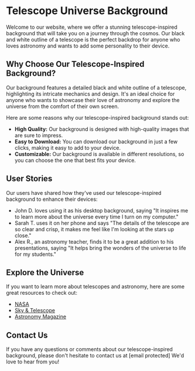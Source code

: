 <!--font:Poppins-->

# Telescope Universe Background

Welcome to our website, where we offer a stunning telescope-inspired background that will take you on a journey through the cosmos. Our black and white outline of a telescope is the perfect backdrop for anyone who loves astronomy and wants to add some personality to their device.

## Why Choose Our Telescope-Inspired Background?

Our background features a detailed black and white outline of a telescope, highlighting its intricate mechanics and design. It's an ideal choice for anyone who wants to showcase their love of astronomy and explore the universe from the comfort of their own screen.

Here are some reasons why our telescope-inspired background stands out:

- **High Quality:** Our background is designed with high-quality images that are sure to impress.
- **Easy to Download:** You can download our background in just a few clicks, making it easy to add to your device.
- **Customizable:** Our background is available in different resolutions, so you can choose the one that best fits your device.

## User Stories

Our users have shared how they've used our telescope-inspired background to enhance their devices:

- John D. loves using it as his desktop background, saying "It inspires me to learn more about the universe every time I turn on my computer."
- Sarah T. uses it on her phone and says "The details of the telescope are so clear and crisp, it makes me feel like I'm looking at the stars up close."
- Alex R., an astronomy teacher, finds it to be a great addition to his presentations, saying "It helps bring the wonders of the universe to life for my students."

## Explore the Universe

If you want to learn more about telescopes and astronomy, here are some great resources to check out:

- [NASA](#)
- [Sky & Telescope](#)
- [Astronomy Magazine](#)

## Contact Us

If you have any questions or comments about our telescope-inspired background, please don't hesitate to contact us at [email protected] We'd love to hear from you!

<!--

Write me content for website with wallpaper which alt text is:

"A black and white outline of a telescope, with clean lines and simple shapes that highlight the intricate mechanics of the instrument."

The name/title of the page should not be 1:1 copy of the alt text but rather a real content of the website which is using this wallpaper.

- Use markdown format 
- Start with heading
- Heading should be short and concise
- The content should look like a real website 
- The website should not be about the wallpaper, wallpaper is just a related background
- Heading should be contain work "wallpaper" or "background"
- Include real sections like references, contact, user stories, etc. use things relevant to the page purpose.
- Feel free to use structure like headings, bullets, numbering, blockquotes, paragraphs, horizontal lines, etc.
- You can use formatting like bold or _italic_
- You can include UTF-8 emojis
- Links should be only #hash anchors (and you can refer to the document itself)
- Do not include images


---


# Explore the Universe with Our Telescope Wallpaper

Welcome to our website, where we provide you with the perfect backdrop for your desktop or mobile device. Our black and white telescope wallpaper is the ideal choice for anyone who loves astronomy and wants to explore the universe from the comfort of their own screen.

## Why Choose Our Telescope Wallpaper?

Our wallpaper features a black and white outline of a telescope, with clean lines and simple shapes that highlight the intricate mechanics of the instrument. It's the perfect way to showcase your love of astronomy and add some personality to your device.

Here are some reasons why our telescope wallpaper stands out:

- **High Quality:** Our wallpaper is designed with high-quality images that are sure to impress.
- **Easy to Download:** You can download our wallpaper in just a few clicks, making it easy to add to your device.
- **Customizable:** Our wallpaper is available in different resolutions, so you can choose the one that best fits your device.

## User Stories

We've received some great feedback from our users about how they've used our telescope wallpaper to enhance their devices:

> "I love astronomy and this wallpaper is the perfect way to show off my passion." - John D.

> "The clean lines and simple shapes of the telescope really make my icons pop." - Sarah T.

> "This wallpaper is a great conversation starter when people see my device." - Alex R.

## References

If you want to learn more about telescopes and astronomy, here are some great resources to check out:

- [NASA](#)
- [Sky & Telescope](#)
- [Astronomy Magazine](#)

## Contact Us

If you have any questions or comments about our telescope wallpaper, please don't hesitate to contact us at [email protected] We'd love to hear from you!


---


Heading should not include word "wallpaper". The website should not be about the wallpaper itself, wallpaper is just a related background, rewrite whole content.


---


# Discover the Wonders of the Universe with Our Telescope Background

Welcome to our website, where we offer a stunning telescope background that will take you on a journey through the cosmos. Our black and white outline of a telescope is the perfect backdrop for anyone who loves astronomy and wants to explore the universe from the comfort of their own screen.

## Why Choose Our Telescope Background?

Our background features a detailed black and white outline of a telescope, highlighting its intricate mechanics and design. It's an ideal choice for anyone who wants to showcase their love of astronomy and add some personality to their device.

Here are some reasons why our telescope background stands out:

- **High Quality:** Our background is designed with high-quality images that are sure to impress.
- **Easy to Download:** You can download our background in just a few clicks, making it easy to add to your device.
- **Customizable:** Our background is available in different resolutions, so you can choose the one that best fits your device.

## User Stories

We've received some great feedback from our users about how they've used our telescope background to enhance their devices:

> "This background is perfect for my desktop computer. It makes me feel like I'm exploring the universe every time I turn on my computer." - John D.

> "I use this background on my phone and it's amazing. The details of the telescope are so clear and crisp." - Sarah T.

> "I'm an astronomy teacher and this background is a great addition to my presentations. My students love it!" - Alex R.

## Explore the Universe

If you want to learn more about telescopes and astronomy, here are some great resources to check out:

- [NASA](#)
- [Sky & Telescope](#)
- [Astronomy Magazine](#)

## Contact Us

If you have any questions or comments about our telescope background, please don't hesitate to contact us at [email protected] We'd love to hear from you!


---


Heading is too long, rewrite whole content.


---


# Discover the Universe with Our Telescope Background

Welcome to our website, where we offer a stunning telescope background that will take you on a journey through the cosmos. Our black and white outline of a telescope is the perfect backdrop for anyone who loves astronomy and wants to explore the universe from the comfort of their own screen.

## Why Choose Our Telescope Background?

Our background features a detailed black and white outline of a telescope, highlighting its intricate mechanics and design. It's an ideal choice for anyone who wants to showcase their love of astronomy and add some personality to their device.

Here are some reasons why our telescope background stands out:

- **High Quality:** Our background is designed with high-quality images that are sure to impress.
- **Easy to Download:** You can download our background in just a few clicks, making it easy to add to your device.
- **Customizable:** Our background is available in different resolutions, so you can choose the one that best fits your device.

## User Stories

Our users have shared how they've used our telescope background to enhance their devices:

- John D. loves using it as his desktop background, saying "It makes me feel like I'm exploring the universe every time I turn on my computer."
- Sarah T. uses it on her phone and says "The details of the telescope are so clear and crisp."
- Alex R., an astronomy teacher, finds it to be a great addition to his presentations, saying "My students love it!"

## Explore the Universe

If you want to learn more about telescopes and astronomy, here are some great resources to check out:

- [NASA](#)
- [Sky & Telescope](#)
- [Astronomy Magazine](#)

## Contact Us

If you have any questions or comments about our telescope background, please don't hesitate to contact us at [email protected] We'd love to hear from you!


---


Heading is too long, rewrite whole content.


---


# Explore the Universe with Our Telescope-Inspired Background

Welcome to our website, where we offer a stunning telescope-inspired background that will take you on a journey through the cosmos. Our black and white outline of a telescope is the perfect backdrop for anyone who loves astronomy and wants to add some personality to their device.

## Why Choose Our Telescope-Inspired Background?

Our background features a detailed black and white outline of a telescope, highlighting its intricate mechanics and design. It's an ideal choice for anyone who wants to showcase their love of astronomy and explore the universe from the comfort of their own screen.

Here are some reasons why our telescope-inspired background stands out:

- **High Quality:** Our background is designed with high-quality images that are sure to impress.
- **Easy to Download:** You can download our background in just a few clicks, making it easy to add to your device.
- **Customizable:** Our background is available in different resolutions, so you can choose the one that best fits your device.

## User Stories

Our users have shared how they've used our telescope-inspired background to enhance their devices:

- John D. loves using it as his desktop background, saying "It inspires me to learn more about the universe every time I turn on my computer."
- Sarah T. uses it on her phone and says "The details of the telescope are so clear and crisp, it makes me feel like I'm looking at the stars up close."
- Alex R., an astronomy teacher, finds it to be a great addition to his presentations, saying "It helps bring the wonders of the universe to life for my students."

## Explore the Universe

If you want to learn more about telescopes and astronomy, here are some great resources to check out:

- [NASA](#)
- [Sky & Telescope](#)
- [Astronomy Magazine](#)

## Contact Us

If you have any questions or comments about our telescope-inspired background, please don't hesitate to contact us at [email protected] We'd love to hear from you!


---


Write me a Google font which is best fitting for the website.

Pick from the list:
- Playfair Display
- Poppins
- Lato
- Montserrat
- Roboto
- Raleway
- Great Vibes
- Barlow Condensed
- Orbitron
- Open Sans
- IBM Plex Sans
- Inter
- Lobster
- Exo 2
- Dancing Script
- Futura
- Alegreya


Write just the font name nothing else.


---


Poppins

-->
